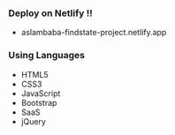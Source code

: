 ### Deploy on Netlify !!
- aslambaba-findstate-project.netlify.app

### Using Languages
- HTML5
- CSS3
- JavaScript
- Bootstrap
- SaaS
- jQuery